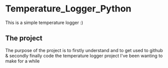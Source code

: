 # Temperature_Logger_Python
This is a simple temperature logger :) 

## The project
The purpose of the project is to firstly understand and to get used to github & secondly finally code the temperature logger project I've been wanting to make for a while 
